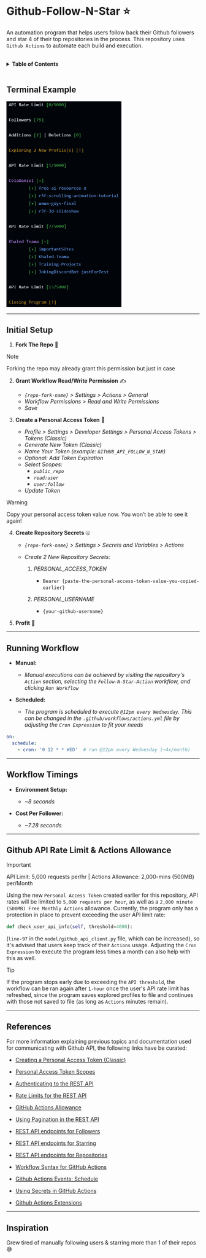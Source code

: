 # Github-Follow-N-Star ⭐
An automation program that helps users follow back their Github followers and star 4 of their top repositories in the process. This repository uses `Github Actions` to automate each build and execution.


<br />
<details>
  <summary><strong>Table of Contents</strong></summary>

- [Terminal Example](#terminal-example)
- [Initial Setup](#initial-setup)
- [Running Workflow](#running-workflow)
- [Workflow Timings](#workflow-timings)
- [Github API Rate Limit & Actions Allowance](#github-api-rate-limit--actions-allowance)
- [References](#references)
- [Inspiration](#inspiration)
</details>
<br />


## Terminal Example
<img src="./images/example-output.png" alt="Terminal Output Example" width="300">

---

## Initial Setup
1. **Fork The Repo** 🍴

> [!NOTE]
> Forking the repo may already grant this permission but just in case

2. **Grant Workflow Read/Write Permission** ✍️
    - *`{repo-fork-name}` > Settings > Actions > General*
    - *Workflow Permissions > Read and Write Permissions*
    - *Save*

3. **Create a Personal Access Token** 🥇
    - *Profile > Settings > Developer Settings > Personal Access Tokens > Tokens (Classic)*
    - *Generate New Token (Classic)*
    - *Name Your Token (example: `GITHUB_API_FOLLOW_N_STAR`)*
    - *Optional: Add Token Expiration*
    - *Select Scopes:*
        - *`public_repo`*
        - *`read:user`*
        - *`user:follow`*
    - *Update Token*
  > [!WARNING]
  > Copy your personal access token value now. You won’t be able to see it again!

4. **Create Repository Secrets** 🤐
    - *`{repo-fork-name}` > Settings > Secrets and Variables > Actions*
      
    - *Create 2 New Repository Secrets:*
        1. *PERSONAL_ACCESS_TOKEN*
            - `Bearer {paste-the-personal-access-token-value-you-copied-earlier}`
              
        2. *PERSONAL_USERNAME*
            - `{your-github-username}`

5. **Profit** 💸

---

## Running Workflow
- **Manual:**
    - *Manual executions can be achieved by visiting the repository's `Action` section, selecting the `Follow-N-Star-Action` workflow, and clicking `Run Workflow`*

- **Scheduled:**
    - *The program is scheduled to execute `@12pm every Wednesday`. This can be changed in the `.github/workflows/actions.yml` file by adjusting the `Cron Expression` to fit your needs*

```yaml
on:
  schedule:
    - cron: '0 12 * * WED'  # run @12pm every Wednesday (~4x/month)
```

---

## Workflow Timings
- **Environment Setup:**
    - *~8 seconds*
      
- **Cost Per Follower:**
    - *~7.28 seconds*

---

## Github API Rate Limit & Actions Allowance
> [!IMPORTANT]
> API Limit: 5,000 requests per/hr | Actions Allowance: 2,000-mins (500MB) per/Month

Using the new `Personal Access Token` created earlier for this repository, API rates will be limited to `5,000 requests per hour`, as well as a `2,000 minute (500MB) Free Monthly Actions` allowance. Currently, the program only has a protection in place to prevent exceeding the user API limit rate:
```python
def check_user_api_info(self, threshold=4000):
``` 
(`line-97` in the `model/github_api_client.py` file, which can be increased), so it's advised that users keep track of their `Actions` usage. Adjusting the `Cron Expression` to execute the program less times a month can also help with this as well.

> [!TIP]
> If the program stops early due to exceeding the `API threshold`, the workflow can be ran again after `1-hour` once the user's API rate limit has refreshed, since the program saves explored profiles to file and continues with those not saved to file (as long as `Actions` minutes remain).

---

## References

For more information explaining previous topics and documentation used for communicating with Github API, the following links have be curated:

* [Creating a Personal Access Token (Classic)](https://docs.github.com/en/authentication/keeping-your-account-and-data-secure/managing-your-personal-access-tokens#creating-a-personal-access-token-classic)

* [Personal Access Token Scopes](https://docs.github.com/en/apps/oauth-apps/building-oauth-apps/scopes-for-oauth-apps#available-scopes)

* [Authenticating to the REST API](https://docs.github.com/en/rest/authentication/authenticating-to-the-rest-api?apiVersion=2022-11-28)

* [Rate Limits for the REST API](https://docs.github.com/en/rest/using-the-rest-api/rate-limits-for-the-rest-api?apiVersion=2022-11-28#primary-rate-limit-for-authenticated-users)

* [GitHub Actions Allowance](https://docs.github.com/en/billing/concepts/product-billing/github-actions)

* [Using Pagination in the REST API](https://docs.github.com/en/rest/using-the-rest-api/using-pagination-in-the-rest-api?apiVersion=2022-11-28)

* [REST API endpoints for Followers](https://docs.github.com/en/rest/users/followers?apiVersion=2022-11-28&versionId=free-pro-team%40latest&restPage=using-pagination-in-the-rest-api#list-followers-of-the-authenticated-user)

* [REST API endpoints for Starring](https://docs.github.com/en/rest/activity/starring?apiVersion=2022-11-28#star-a-repository-for-the-authenticated-user)

* [REST API endpoints for Repositories](https://docs.github.com/en/rest/repos/repos?apiVersion=2022-11-28#list-repositories-for-a-user)

* [Workflow Syntax for GitHub Actions](https://docs.github.com/en/actions/reference/workflows-and-actions/workflow-syntax)

* [Github Actions Events: Schedule](https://docs.github.com/en/actions/reference/workflows-and-actions/events-that-trigger-workflows#schedule)

* [Using Secrets in GitHub Actions](https://docs.github.com/en/actions/how-tos/write-workflows/choose-what-workflows-do/use-secrets)

* [Github Actions Extensions](https://github.com/marketplace?type=actions)

---

## Inspiration
Grew tired of manually following users & starring more than 1 of their repos 😅
